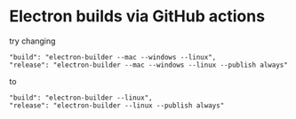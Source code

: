 # Electron builds via GitHub actions

try changing

    "build": "electron-builder --mac --windows --linux",
    "release": "electron-builder --mac --windows --linux --publish always"

to

    "build": "electron-builder --linux",
    "release": "electron-builder --linux --publish always"

